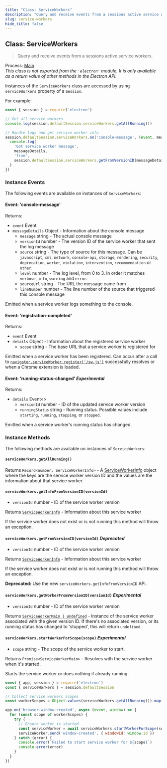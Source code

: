 ```yaml
---
title: "Class: ServiceWorkers"
description: "Query and receive events from a sessions active service workers."
slug: service-workers
hide_title: false
---
```


## Class: ServiceWorkers

> Query and receive events from a sessions active service workers.

Process: [Main](../glossary.md#main-process)<br />
_This class is not exported from the `'electron'` module. It is only available as a return value of other methods in the Electron API._

Instances of the `ServiceWorkers` class are accessed by using `serviceWorkers` property of
a `Session`.

For example:

```js
const { session } = require('electron')

// Get all service workers.
console.log(session.defaultSession.serviceWorkers.getAllRunning())

// Handle logs and get service worker info
session.defaultSession.serviceWorkers.on('console-message', (event, messageDetails) => {
  console.log(
    'Got service worker message',
    messageDetails,
    'from',
    session.defaultSession.serviceWorkers.getFromVersionID(messageDetails.versionId)
  )
})
```

### Instance Events

The following events are available on instances of `ServiceWorkers`:

#### Event: 'console-message'

Returns:

* `event` Event
* `messageDetails` Object - Information about the console message
  * `message` string - The actual console message
  * `versionId` number - The version ID of the service worker that sent the log message
  * `source` string - The type of source for this message.  Can be `javascript`, `xml`, `network`, `console-api`, `storage`, `rendering`, `security`, `deprecation`, `worker`, `violation`, `intervention`, `recommendation` or `other`.
  * `level` number - The log level, from 0 to 3. In order it matches `verbose`, `info`, `warning` and `error`.
  * `sourceUrl` string - The URL the message came from
  * `lineNumber` number - The line number of the source that triggered this console message

Emitted when a service worker logs something to the console.

#### Event: 'registration-completed'

Returns:

* `event` Event
* `details` Object - Information about the registered service worker
  * `scope` string - The base URL that a service worker is registered for

Emitted when a service worker has been registered. Can occur after a call to [`navigator.serviceWorker.register('/sw.js')`](https://developer.mozilla.org/en-US/docs/Web/API/ServiceWorkerContainer/register) successfully resolves or when a Chrome extension is loaded.

#### Event: 'running-status-changed' _Experimental_

Returns:

* `details` Event\<\>
  * `versionId` number - ID of the updated service worker version
  * `runningStatus` string - Running status.
    Possible values include `starting`, `running`, `stopping`, or `stopped`.

Emitted when a service worker's running status has changed.

### Instance Methods

The following methods are available on instances of `ServiceWorkers`:

#### `serviceWorkers.getAllRunning()`

Returns `Record<number, ServiceWorkerInfo>` - A [ServiceWorkerInfo](structures/service-worker-info.md) object where the keys are the service worker version ID and the values are the information about that service worker.

#### `serviceWorkers.getInfoFromVersionID(versionId)`

* `versionId` number - ID of the service worker version

Returns [`ServiceWorkerInfo`](structures/service-worker-info.md) - Information about this service worker

If the service worker does not exist or is not running this method will throw an exception.

#### `serviceWorkers.getFromVersionID(versionId)` _Deprecated_

* `versionId` number - ID of the service worker version

Returns [`ServiceWorkerInfo`](structures/service-worker-info.md) - Information about this service worker

If the service worker does not exist or is not running this method will throw an exception.

**Deprecated:** Use the new `serviceWorkers.getInfoFromVersionID` API.

#### `serviceWorkers.getWorkerFromVersionID(versionId)` _Experimental_

* `versionId` number - ID of the service worker version

Returns [`ServiceWorkerMain | undefined`](service-worker-main.md) - Instance of the service worker associated with the given version ID. If there's no associated version, or its running status has changed to 'stopped', this will return `undefined`.

#### `serviceWorkers.startWorkerForScope(scope)` _Experimental_

* `scope` string - The scope of the service worker to start.

Returns `Promise<ServiceWorkerMain>` - Resolves with the service worker when it's started.

Starts the service worker or does nothing if already running.

```js
const { app, session } = require('electron')
const { serviceWorkers } = session.defaultSession

// Collect service workers scopes
const workerScopes = Object.values(serviceWorkers.getAllRunning()).map((info) => info.scope)

app.on('browser-window-created', async (event, window) => {
  for (const scope of workerScopes) {
    try {
      // Ensure worker is started
      const serviceWorker = await serviceWorkers.startWorkerForScope(scope)
      serviceWorker.send('window-created', { windowId: window.id })
    } catch (error) {
      console.error(`Failed to start service worker for ${scope}`)
      console.error(error)
    }
  }
})
```

